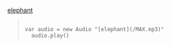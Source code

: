 [elephant](/MAX.mp3)
<blockquote>

<code>
<dev>var audio = new Audio "[elephant](/MAX.mp3)"
  audio.play()</code></dev>

</blockquote>
